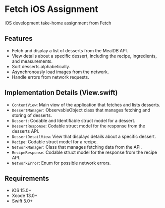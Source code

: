 # Fetch iOS Assignment
iOS development take-home assignment from Fetch

## Features

- Fetch and display a list of desserts from the MealDB API.
- View details about a specific dessert, including the recipe, ingredients, and measurements.
- Sort desserts alphabetically.
- Asynchronously load images from the network.
- Handle errors from network requests.

## Implementation Details (View.swift)

- `ContentView`: Main view of the application that fetches and lists desserts.
- `DessertManager`: ObservableObject class that manages fetching and storing of desserts.
- `Dessert`: Codable and Identifiable struct model for a dessert.
- `DessertResponse`: Codable struct model for the response from the desserts API.
- `DessertDetailView`: View that displays details about a specific dessert.
- `Recipe`: Codable struct model for a recipe.
- `NetworkManager`: Class that manages fetching data from the API.
- `RecipeResponse`: Codable struct model for the response from the recipe API.
- `NetworkError`: Enum for possible network errors.

## Requirements

- iOS 15.0+
- Xcode 13.0+
- Swift 5.0+
